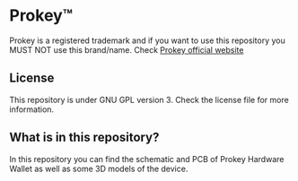 # Prokey™
Prokey is a registered trademark and if you want to use this repository you MUST NOT use this brand/name.
Check [Prokey official website](https://prokey.io)

## License
This repository is under GNU GPL version 3. Check the license file for more information.


## What is in this repository?
In this repository you can find the schematic and PCB of Prokey Hardware Wallet as well as some 3D models of the device.
